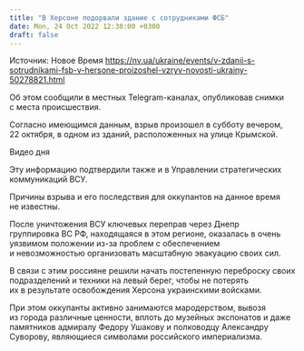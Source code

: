```yaml
---
title: "В Херсоне подорвали здание с сотрудниками ФСБ"
date: Mon, 24 Oct 2022 12:38:00 +0300
draft: false
---
```

Источник: Новое Время https://nv.ua/ukraine/events/v-zdanii-s-sotrudnikami-fsb-v-hersone-proizoshel-vzryv-novosti-ukrainy-50278821.html


Об этом сообщили в местных Telegram-каналах, опубликовав снимки с места происшествия.

Согласно имеющимся данным, взрыв произошел в субботу вечером, 22 октября, в одном из зданий, расположенных на улице Крымской.

 Видео дня   

Эту информацию подтвердили также и в Управлении стратегических коммуникаций ВСУ.

Причины взрыва и его последствия для оккупантов на данное время не известны.

После уничтожения ВСУ ключевых переправ через Днепр группировка ВС РФ, находящаяся в этом регионе, оказалась в очень уязвимом положении из-за проблем с обеспечением и невозможностью организовать масштабную эвакуацию своих сил.

В связи с этим россияне решили начать постепенную переброску своих подразделений и техники на левый берег, чтобы не потерять их в результате освобождения Херсона украинскими войсками.

При этом оккупанты активно занимаются мародерством, вывозя из города различные ценности, вплоть до музейных экспонатов и даже памятников адмиралу Федору Ушакову и полководцу Александру Суворову, являющиеся символами российского империализма.
